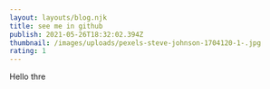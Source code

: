 ```yaml
---
layout: layouts/blog.njk
title: see me in github
publish: 2021-05-26T18:32:02.394Z
thumbnail: /images/uploads/pexels-steve-johnson-1704120-1-.jpg
rating: 1
---
```

Hello thre
